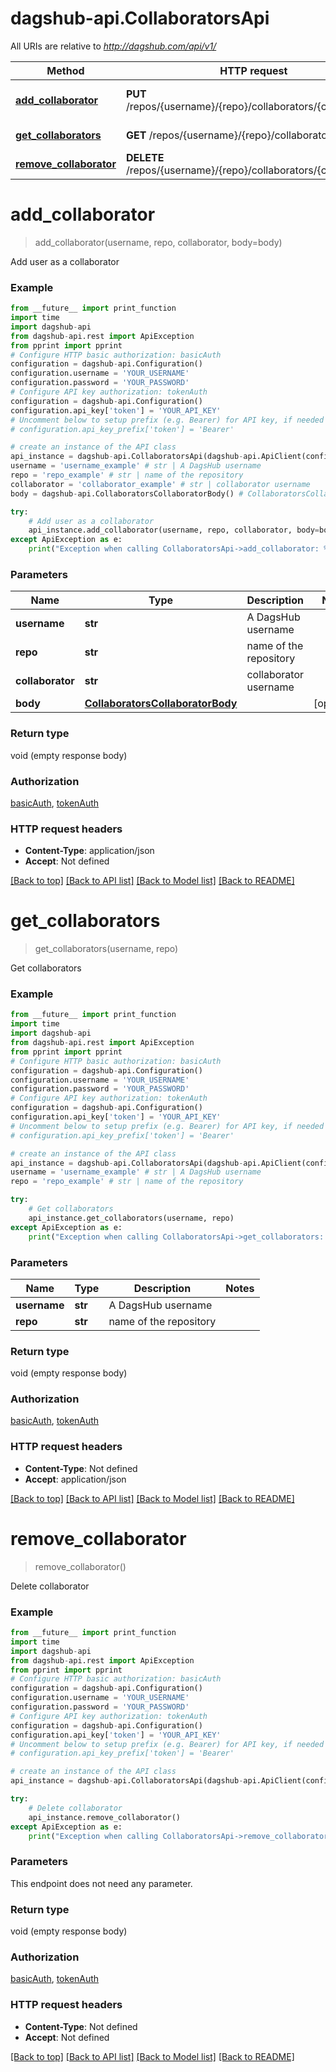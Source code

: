 # dagshub-api.CollaboratorsApi

All URIs are relative to *http://dagshub.com/api/v1/*

Method | HTTP request | Description
------------- | ------------- | -------------
[**add_collaborator**](CollaboratorsApi.md#add_collaborator) | **PUT** /repos/{username}/{repo}/collaborators/{collaborator} | Add user as a collaborator
[**get_collaborators**](CollaboratorsApi.md#get_collaborators) | **GET** /repos/{username}/{repo}/collaborators | Get collaborators
[**remove_collaborator**](CollaboratorsApi.md#remove_collaborator) | **DELETE** /repos/{username}/{repo}/collaborators/{collaborator} | Delete collaborator

# **add_collaborator**
> add_collaborator(username, repo, collaborator, body=body)

Add user as a collaborator

### Example
```python
from __future__ import print_function
import time
import dagshub-api
from dagshub-api.rest import ApiException
from pprint import pprint
# Configure HTTP basic authorization: basicAuth
configuration = dagshub-api.Configuration()
configuration.username = 'YOUR_USERNAME'
configuration.password = 'YOUR_PASSWORD'
# Configure API key authorization: tokenAuth
configuration = dagshub-api.Configuration()
configuration.api_key['token'] = 'YOUR_API_KEY'
# Uncomment below to setup prefix (e.g. Bearer) for API key, if needed
# configuration.api_key_prefix['token'] = 'Bearer'

# create an instance of the API class
api_instance = dagshub-api.CollaboratorsApi(dagshub-api.ApiClient(configuration))
username = 'username_example' # str | A DagsHub username
repo = 'repo_example' # str | name of the repository
collaborator = 'collaborator_example' # str | collaborator username
body = dagshub-api.CollaboratorsCollaboratorBody() # CollaboratorsCollaboratorBody |  (optional)

try:
    # Add user as a collaborator
    api_instance.add_collaborator(username, repo, collaborator, body=body)
except ApiException as e:
    print("Exception when calling CollaboratorsApi->add_collaborator: %s\n" % e)
```

### Parameters

Name | Type | Description  | Notes
------------- | ------------- | ------------- | -------------
 **username** | **str**| A DagsHub username | 
 **repo** | **str**| name of the repository | 
 **collaborator** | **str**| collaborator username | 
 **body** | [**CollaboratorsCollaboratorBody**](CollaboratorsCollaboratorBody.md)|  | [optional] 

### Return type

void (empty response body)

### Authorization

[basicAuth](../README.md#basicAuth), [tokenAuth](../README.md#tokenAuth)

### HTTP request headers

 - **Content-Type**: application/json
 - **Accept**: Not defined

[[Back to top]](#) [[Back to API list]](../README.md#documentation-for-api-endpoints) [[Back to Model list]](../README.md#documentation-for-models) [[Back to README]](../README.md)

# **get_collaborators**
> get_collaborators(username, repo)

Get collaborators

### Example
```python
from __future__ import print_function
import time
import dagshub-api
from dagshub-api.rest import ApiException
from pprint import pprint
# Configure HTTP basic authorization: basicAuth
configuration = dagshub-api.Configuration()
configuration.username = 'YOUR_USERNAME'
configuration.password = 'YOUR_PASSWORD'
# Configure API key authorization: tokenAuth
configuration = dagshub-api.Configuration()
configuration.api_key['token'] = 'YOUR_API_KEY'
# Uncomment below to setup prefix (e.g. Bearer) for API key, if needed
# configuration.api_key_prefix['token'] = 'Bearer'

# create an instance of the API class
api_instance = dagshub-api.CollaboratorsApi(dagshub-api.ApiClient(configuration))
username = 'username_example' # str | A DagsHub username
repo = 'repo_example' # str | name of the repository

try:
    # Get collaborators
    api_instance.get_collaborators(username, repo)
except ApiException as e:
    print("Exception when calling CollaboratorsApi->get_collaborators: %s\n" % e)
```

### Parameters

Name | Type | Description  | Notes
------------- | ------------- | ------------- | -------------
 **username** | **str**| A DagsHub username | 
 **repo** | **str**| name of the repository | 

### Return type

void (empty response body)

### Authorization

[basicAuth](../README.md#basicAuth), [tokenAuth](../README.md#tokenAuth)

### HTTP request headers

 - **Content-Type**: Not defined
 - **Accept**: application/json

[[Back to top]](#) [[Back to API list]](../README.md#documentation-for-api-endpoints) [[Back to Model list]](../README.md#documentation-for-models) [[Back to README]](../README.md)

# **remove_collaborator**
> remove_collaborator()

Delete collaborator

### Example
```python
from __future__ import print_function
import time
import dagshub-api
from dagshub-api.rest import ApiException
from pprint import pprint
# Configure HTTP basic authorization: basicAuth
configuration = dagshub-api.Configuration()
configuration.username = 'YOUR_USERNAME'
configuration.password = 'YOUR_PASSWORD'
# Configure API key authorization: tokenAuth
configuration = dagshub-api.Configuration()
configuration.api_key['token'] = 'YOUR_API_KEY'
# Uncomment below to setup prefix (e.g. Bearer) for API key, if needed
# configuration.api_key_prefix['token'] = 'Bearer'

# create an instance of the API class
api_instance = dagshub-api.CollaboratorsApi(dagshub-api.ApiClient(configuration))

try:
    # Delete collaborator
    api_instance.remove_collaborator()
except ApiException as e:
    print("Exception when calling CollaboratorsApi->remove_collaborator: %s\n" % e)
```

### Parameters
This endpoint does not need any parameter.

### Return type

void (empty response body)

### Authorization

[basicAuth](../README.md#basicAuth), [tokenAuth](../README.md#tokenAuth)

### HTTP request headers

 - **Content-Type**: Not defined
 - **Accept**: Not defined

[[Back to top]](#) [[Back to API list]](../README.md#documentation-for-api-endpoints) [[Back to Model list]](../README.md#documentation-for-models) [[Back to README]](../README.md)


